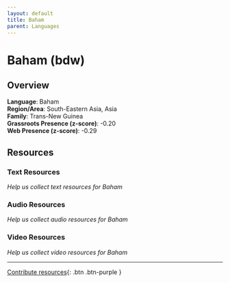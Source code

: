 ```yaml
---
layout: default
title: Baham
parent: Languages
---
```


# Baham (bdw)

## Overview

**Language**: Baham  
**Region/Area**: South-Eastern Asia, Asia  
**Family**: Trans-New Guinea  
**Grassroots Presence (z-score)**: -0.20  
**Web Presence (z-score)**: -0.29  

## Resources

### Text Resources
*Help us collect text resources for Baham*

### Audio Resources
*Help us collect audio resources for Baham*

### Video Resources
*Help us collect video resources for Baham*

---

[Contribute resources](https://forms.office.com/e/1SfLJx3u1r){: .btn .btn-purple }
